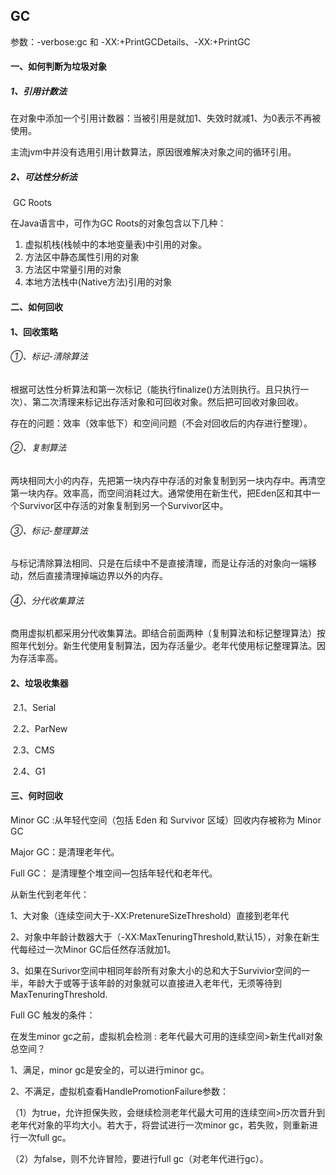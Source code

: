 ## GC

参数：-verbose:gc  和 -XX:+PrintGCDetails、-XX:+PrintGC

#### 一、如何判断为垃圾对象

##### 1、引用计数法

​		在对象中添加一个引用计数器：当被引用是就加1、失效时就减1、为0表示不再被使用。

​		主流jvm中并没有选用引用计数算法，原因很难解决对象之间的循环引用。

##### 2、可达性分析法

​		GC Roots

在Java语言中，可作为GC Roots的对象包含以下几种：

1. 虚拟机栈(栈帧中的本地变量表)中引用的对象。
2. 方法区中静态属性引用的对象
3. 方法区中常量引用的对象
4. 本地方法栈中(Native方法)引用的对象

#### 二、如何回收

#### 1、回收策略

###### ①、标记-清除算法

​	根据可达性分析算法和第一次标记（能执行finalize()方法则执行。且只执行一次）、第二次清理来标记出存活对象和可回收对象。然后把可回收对象回收。

存在的问题：效率（效率低下）和空间问题（不会对回收后的内存进行整理）。

###### ②、复制算法

两块相同大小的内存，先把第一块内存中存活的对象复制到另一块内存中。再清空第一块内存。效率高，而空间消耗过大。通常使用在新生代，把Eden区和其中一个Survivor区中存活的对象复制到另一个Survivor区中。

###### ③、标记-整理算法

​	与标记清除算法相同、只是在后续中不是直接清理，而是让存活的对象向一端移动，然后直接清理掉端边界以外的内存。

###### ④、分代收集算法

​	商用虚拟机都采用分代收集算法。即结合前面两种（复制算法和标记整理算法）按照年代划分。新生代使用复制算法，因为存活量少。老年代使用标记整理算法。因为存活率高。

#### 2、垃圾收集器

​	2.1、Serial

​	2.2、ParNew

​	2.3、CMS

​	2.4、G1

#### 三、何时回收





Minor GC :从年轻代空间（包括 Eden 和 Survivor 区域）回收内存被称为 Minor GC

Major GC：是清理老年代。

Full GC： 是清理整个堆空间—包括年轻代和老年代。



从新生代到老年代：

1、大对象（连续空间大于-XX:PretenureSizeThreshold）直接到老年代

2、对象中年龄计数器大于（-XX:MaxTenuringThreshold,默认15），对象在新生代每经过一次Minor GC后任然存活就加1。

3、如果在Surivor空间中相同年龄所有对象大小的总和大于Survivior空间的一半，年龄大于或等于该年龄的对象就可以直接进入老年代，无须等待到MaxTenuringThreshold.



Full GC 触发的条件：

在发生minor gc之前，虚拟机会检测 : 老年代最大可用的连续空间>新生代all对象总空间？

1、满足，minor gc是安全的，可以进行minor gc。

2、不满足，虚拟机查看HandlePromotionFailure参数：

​	（1）为true，允许担保失败，会继续检测老年代最大可用的连续空间>历次晋升到老年代对象的平均大小。若大于，将尝试进行一次minor gc，若失败，则重新进行一次full gc。

（2）为false，则不允许冒险，要进行full gc（对老年代进行gc）。            